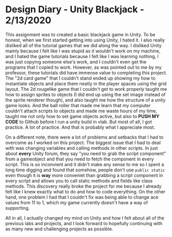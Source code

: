 # Design Diary - Unity Blackjack - 2/13/2020

This assignment was to created a basic blackjack game in Unity. To be honest, when we first started getting into using Unity, I hated it. I also really disliked all of the tutorial games that we did along the way. I disliked Unity mainly because I felt like I was stupid as it wouldn't work on my machine, and I hated the game tutorials because I felt like I was learning nothing, I was just copying someone else's work, and I couldn't even get the programs that I copied to work. However, as was pointed out to me by my professor, these tutorials did have immense value to completing this project. The "2d card game" that I couldn't stand ended up showing my how to instantiate objects and place them neatly in the player spaces using the grid layout. The 2d rougelike game that I couldn't get to work properly taught me how to assign sprites to objects (I did end up using the set image instead of the sprite renderer though), and also taught me how the structure of a unity game looks. And the ball roller that made me learn that my computer couldn't attach scripts to objects and made me waste hours of my time, taught me not only how to set game objects active, but also to **PUSH MY CODE** to Github before I run a unity build in vlab. But most of all, I got practice. A lot of practice. And that is probably what I appreciate most.

On a different note, there were a lot of problems and setbacks that I had to overcome as I worked on this project. The biggest issue that I had to deal with was changing variables and calling methods in other scripts. In just about **every** Unity forum, they say "you need to grab the script component" from a gameobject and that you need to fetch the component in every script. This is so inconvient and it didn't make any sense to me so I spent a long time digging and found that somehow, people don't use `public static` even though it is **way** more conveniet than grabbing a script component in every script and allows you to call static methods and fields like class methods. This discovery really broke the project for me because I already felt like I knew exactly what to do and how to code everything. On the other hand, one problem I had that I couldn't fix was being able to change ace values from 11 to 1, which my game currently doesn't have a way of supporting.

All in all, I actually changed my mind on Unity and how I felt about all of the previous labs and projects, and I look forward to hopefully continuing with as many new and challenging projects as possible.